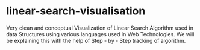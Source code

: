 # linear-search-visualisation
Very clean and conceptual Visualization of Linear Search Algorithm used in data Structures using various languages used in Web Technologies. We will be explaining this with the help of Step - by - Step tracking of algorithm.
